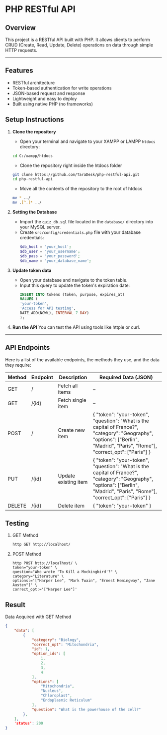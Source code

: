# PHP RESTful API

## Overview
This project is a RESTful API built with PHP. It allows clients to perform CRUD (Create, Read, Update, Delete) operations on data through simple HTTP requests.

---

## Features

- RESTful architecture
- Token-based authentication for write operations
- JSON-based request and response
- Lightweight and easy to deploy
- Built using native PHP (no frameworks)

## Setup Instructions

1. **Clone the repository**
   - Open your terminal and navigate to your XAMPP or LAMPP `htdocs` directory:
   ```bash
   cd C:/xampp/htdocs
   ```
   - Clone the repository right inside the htdocs folder
   ```bash
   git clone https://github.com/TaraDesk/php-restful-api.git
   cd php-restful-api
   ```
   - Move all the contents of the repository to the root of htdocs
   ```bash
   mv * ../
   mv .[^.]* ../
   ```


2. **Setting the Database**
   - Import the `quiz_db.sql` file located in the `database/` directory into your MySQL server.
   - Create `src/config/credentials.php` file with your database credentials:
     ```php
     $db_host = 'your_host';
     $db_user = 'your_username';
     $db_pass = 'your_password';
     $db_name = 'your_database_name';
     ```

3. **Update token data**
   - Open your database and navigate to the token table.
   - Input this query to update the token's expiration date:
     ```sql
     INSERT INTO tokens (token, purpose, expires_at)
     VALUES (
     'your-token',
     'Access for API testing',
     DATE_ADD(NOW(), INTERVAL 7 DAY)
     );
     ```

4. **Run the API**
    You can test the API using tools like httpie or curl.

---

## API Endpoints

Here is a list of the available endpoints, the methods they use, and the data they require:

| Method | Endpoint | Description          | Required Data (JSON)                                                                 |
|--------|----------|----------------------|--------------------------------------------------------------------------------------|
| GET    | /        | Fetch all items      | –                                                                                    |
| GET    | /{id}    | Fetch single item    | –                                                                                    |
| POST   | /        | Create new item      | { "token": "your-token", "question": "What is the capital of France?", "category": "Geography", "options": ["Berlin", "Madrid", "Paris", "Rome"], "correct_opt": ["Paris"] } |
| PUT    | /{id}    | Update existing item | { "token": "your-token", "question": "What is the capital of France?", "category": "Geography", "options": ["Berlin", "Madrid", "Paris", "Rome"], "correct_opt": ["Paris"] } |
| DELETE | /{id}    | Delete item          | { "token": "your-token" }                                                            |

## Testing

1. GET Method
   ```bash
   http GET http://localhost/
   ```

2. POST Method
   ```
   http POST http://localhost/ \
   token="your-token" \
   question="Who wrote 'To Kill a Mockingbird'?" \
   category="Literature" \
   options:='["Harper Lee", "Mark Twain", "Ernest Hemingway", "Jane Austen"]' \
   correct_opt:='["Harper Lee"]'
   ```

## Result

Data Acquired with GET Method

```json
{
    "data": [
        {
            "category": "Biology",
            "correct_opt": "Mitochondria",
            "id": 1,
            "option_ids": [
                1,
                2,
                3,
                4
            ],
            "options": [
                "Mitochondria",
                "Nucleus",
                "Chloroplast",
                "Endoplasmic Reticulum"
            ],
            "question": "What is the powerhouse of the cell?"
        },
    ],
    'status': 200
}    
```

